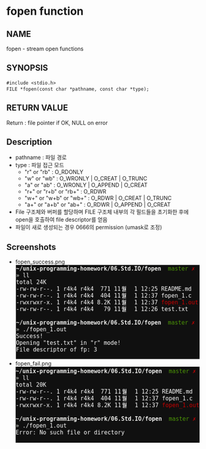 # fopen function
## NAME
fopen - stream open functions
## SYNOPSIS
```
#include <stdio.h>
FILE *fopen(const char *pathname, const char *type);
```
## RETURN VALUE
Return : file pointer if OK, NULL on error
## Description
* pathname : 파일 경로
* type : 파일 접근 모드
	* "r" or "rb" : O_RDONLY
	* "w" or "wb" : O_WRONLY | O_CREAT | O_TRUNC
	* "a" or "ab" : O_WRONLY | O_APPEND | O_CREAT
	* "r+" or "r+b" or "rb+" : O_RDWR
	* "w+" or "w+b" or "wb+" : O_RDWR | O_CREAT | O_TRUNC
	* "a+" or "a+b" or "ab+" : O_RDWR | O_APPEND | O_CREAT
* File 구조체와 버퍼를 할당하며 FILE 구조체 내부의 각 필드들을 초기화한 후에 open을 호출하여 file descriptor를 얻음
* 파일이 새로 생성되는 경우 0666의 permission (umask로 조정)
## Screenshots
* fopen_success.png
![fopen_success](./fopen_success.png?raw=true "fopen_success")
* fopen_fail.png
![fopen_fail](./fopen_fail.png?raw=true "fopen_fail")
